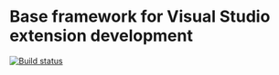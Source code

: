 # Base framework for Visual Studio extension development

[![Build status](https://ci.appveyor.com/api/projects/status/xj90yxohkj3209an/branch/master?svg=true)](https://ci.appveyor.com/project/sharwell/vsbase/branch/master)
